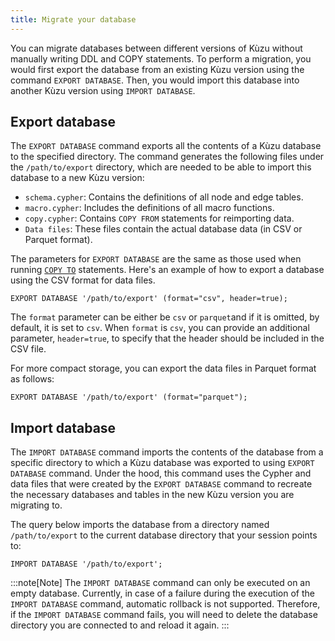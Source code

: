```yaml
---
title: Migrate your database
---
```


You can migrate databases between different versions of Kùzu without manually writing DDL and COPY statements.
To perform a migration, you would first export the database from an existing Kùzu version using the command `EXPORT DATABASE`.
Then, you would import this database into another Kùzu version using `IMPORT DATABASE`.

## Export database

The `EXPORT DATABASE` command exports all the contents of a Kùzu database to the specified directory.
The command generates the following files under the `/path/to/export` directory, which
are needed to be able to import this database to a new Kùzu version:  
- `schema.cypher`: Contains the definitions of all node and edge tables.
- `macro.cypher`: Includes the definitions of all macro functions.
- `copy.cypher`: Contains `COPY FROM` statements for reimporting data.
- `Data files`: These files contain the actual database data (in CSV or Parquet format).

The parameters for `EXPORT DATABASE` are the same as those used
when running [`COPY TO`](https://docs.kuzudb.com/export/csv) statements. Here's an example of how to export a database
using the CSV format for data files.

```cypher
EXPORT DATABASE '/path/to/export' (format="csv", header=true);
```

The `format` parameter can be either be `csv` or `parquet`and if it is omitted, by default, it is set to `csv`. 
When `format` is `csv`, you can provide an additional parameter, `header=true`, to specify that the header
should be included in the CSV file.

For more compact storage, you can export the data files in Parquet format as follows:

```cypher
EXPORT DATABASE '/path/to/export' (format="parquet");
```

## Import database

The `IMPORT DATABASE` command imports the contents of the database from a specific directory to which
a Kùzu database was exported to using `EXPORT DATABASE` command. Under the hood, this command uses the
Cypher and data files that were created by the `EXPORT DATABASE` command to recreate the necessary databases
and tables in the new Kùzu version you are migrating to.

The query below imports the database from a directory named `/path/to/export` to
the current database directory that your session points to:
```cypher
IMPORT DATABASE '/path/to/export';
```

:::note[Note]
The `IMPORT DATABASE` command can only be executed on an empty database.
Currently, in case of a failure during the execution of the `IMPORT DATABASE` command,
automatic rollback is not supported. Therefore, if the `IMPORT DATABASE` command fails, you will need to delete the 
database directory you are connected to and reload it again.
:::
